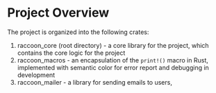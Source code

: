 # Project Overview


The project is organized into the following crates:

1. raccoon_core (root directory) -  a core library for the project, which contains the core logic for the project
1. raccoon_macros - an encapsulation of the `print!()` macro in Rust, implemented with semantic color for error report and debugging in development
3. raccoon_mailer - a library for sending emails to users, 